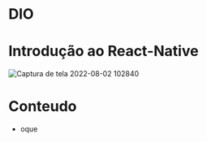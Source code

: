 # DIO
# Introdução ao React-Native 

![Captura de tela 2022-08-02 102840](https://user-images.githubusercontent.com/105667364/182386694-9f0afd66-d9c9-4407-af41-7749226b264c.jpg)

# Conteudo
- oque
